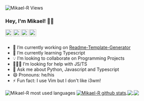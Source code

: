<p align="left"> <img src="https://komarev.com/ghpvc/?username=Mikael-R&label=Profile Views&color=blue&style=flat-square" alt="Mikael-R Views" /> </p>

### Hey, I'm Mikael! 👋🏻

<a href="https://twitter.com/mikaelr16">
  <img align="left" alt="Mikael-R Twitter" width="22px" src="https://cdn.jsdelivr.net/npm/simple-icons@v3/icons/twitter.svg" />
</a>
<a href="https://linkedin.com/in/mikael-rolim-522aa21b1">
  <img align="left" alt="Mikael-R Linkdein" width="22px" src="https://cdn.jsdelivr.net/npm/simple-icons@v3/icons/linkedin.svg" />
</a>
<a href="https://github.com/Mikael-R">
  <img align="left" alt="Mikael-R Github" width="22px" src="https://cdn.jsdelivr.net/npm/simple-icons@v3/icons/github.svg" />
</a>
<a href="https://instagram.com/mikaelr404/">
  <img align="left" alt="Mikael-R Instagram" width="22px" src="https://cdn.jsdelivr.net/npm/simple-icons@v3/icons/instagram.svg" />
</a>

<br />
<br />

- 🔭 I’m currently working on [Readme-Template-Generator](https://github.com/Mikael-R/Readme-Template-Generator)
- 🌱 I’m currently learning Typescript
- 💡 I’m looking to collaborate on Programming Projects
- 👨🏻‍💻 I’m looking for help with JS/TS
- 💬 Ask me about Python, Javascript and Typescript
- 😄 Pronouns: he/his
- ⚡ Fun fact: I use Vim but I don't like i3wm!

<a>
  <img align="center" src="https://github-readme-stats.vercel.app/api/top-langs/?username=Mikael-R&layout=compact&theme=white" alt="Mikael-R most used languages" />
</a>

<a href="https://github.com/Mikael-R">
 <img align="center" src="https://github-readme-stats.vercel.app/api?username=Mikael-R&show_icons=true&theme=white&line_height=27" alt="Mikael-R github stats"/>
</a>

<a href="https://github.com/Mikael-R/Readme-Template-Generator">
  <img align="center" src="https://github-readme-stats.vercel.app/api/pin/?username=Mikael-R&repo=Readme-Template-Generator&theme=white" />
</a>

<a href="https://github.com/Mikael-R/Atlas">
 <img align="center" src="https://github-readme-stats.vercel.app/api/pin/?username=Mikael-R&repo=Atlas&theme=white" />
</a>
